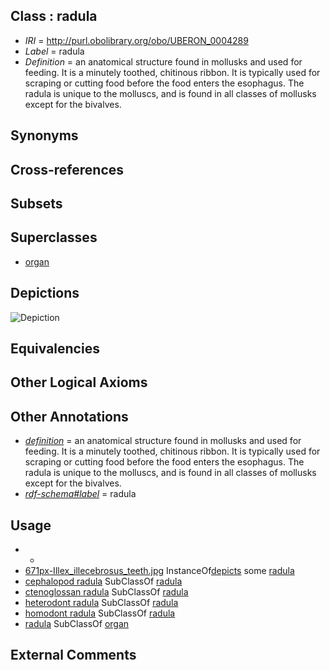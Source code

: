 
## Class : radula

 * *IRI* = http://purl.obolibrary.org/obo/UBERON_0004289
 * *Label* = radula
 * *Definition* = an anatomical structure found in mollusks and used for feeding. It is a minutely toothed, chitinous ribbon. It is typically used for scraping or cutting food before the food enters the esophagus. The radula is unique to the molluscs, and is found in all classes of mollusks except for the bivalves.

## Synonyms


## Cross-references


## Subsets


## Superclasses

 * [organ](../../UBERON/62/UBERON_0000062.md)

## Depictions

![Depiction](http://upload.wikimedia.org/wikipedia/commons/thumb/b/b9/Illex_illecebrosus_teeth.jpg/671px-Illex_illecebrosus_teeth.jpg)

## Equivalencies


## Other Logical Axioms


## Other Annotations

 * *[definition](../../IAO/15/IAO_0000115.md)* = an anatomical structure found in mollusks and used for feeding. It is a minutely toothed, chitinous ribbon. It is typically used for scraping or cutting food before the food enters the esophagus. The radula is unique to the molluscs, and is found in all classes of mollusks except for the bivalves.
 * *[rdf-schema#label](../../el/rdf-schema#label.md)* = radula

## Usage

 * -
 * [671px-Illex_illecebrosus_teeth.jpg](../../671px-Illex/pg/671px-Illex_illecebrosus_teeth.jpg.md) InstanceOf[depicts](../../ts/depicts.md) some [radula](../../UBERON/89/UBERON_0004289.md)
 * [cephalopod radula](../../CEPH/14/CEPH_0000214.md) SubClassOf [radula](../../UBERON/89/UBERON_0004289.md)
 * [ctenoglossan radula](../../CEPH/79/CEPH_0000079.md) SubClassOf [radula](../../UBERON/89/UBERON_0004289.md)
 * [heterodont radula](../../CEPH/31/CEPH_0000131.md) SubClassOf [radula](../../UBERON/89/UBERON_0004289.md)
 * [homodont radula](../../CEPH/32/CEPH_0000132.md) SubClassOf [radula](../../UBERON/89/UBERON_0004289.md)
 * [radula](../../UBERON/89/UBERON_0004289.md) SubClassOf [organ](../../UBERON/62/UBERON_0000062.md)

## External Comments

